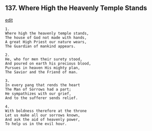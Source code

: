
## 137.  Where High the Heavenly Temple Stands
[edit](https://docs.google.com/document/d/17Alsu2q7Cp87YLEZ2zoBMRYYgG1oR2Bj/edit?mode=html)




    1.
    Where high the heavenly temple stands, 
    The house of God not made with hands, 
    A great High Priest our nature wears, 
    The Guardian of mankind appears. 

    2.
    He, who for men their surety stood, 
    And poured on earth his precious blood, 
    Pursues in heaven His mighty plan, 
    The Savior and the Friend of man. 

    3.
    In every pang that rends the heart 
    The Man of Sorrows had a part; 
    He sympathizes with our grief, 
    And to the sufferer sends relief. 

    4.
    With boldness therefore at the throne 
    Let us make all our sorrows known, 
    And ask the aid of heavenly power, 
    To help us in the evil hour.
